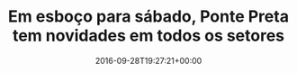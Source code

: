 ---
layout: post
title: "Em esboço para sábado, Ponte Preta tem novidades em todos os setores"
date: 2016-09-28T19:27:21+00:00
external_link: "http://globoesporte.globo.com/sp/campinas-e-regiao/futebol/times/ponte-preta/noticia/2016/09/em-esboco-para-sabado-ponte-preta-tem-novidades-em-todos-os-setores.html"
categories: news globo.com
---
